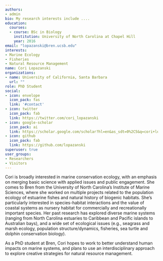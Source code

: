 ```yaml
---
authors:
- admin
bio: My research interests include ....
education:
  courses:
  - course: BSc in Biology
    institution: University of North Carolina at Chapel Hill
    year: 2016
email: "lopazanski@bren.ucsb.edu"
interests:
- Marine Ecology
- Fisheries
- Natural Resource Management
name: Cori Lopazanski
organizations:
- name: University of California, Santa Barbara
  url: ""
role: PhD Student
social:
- icon: envelope
  icon_pack: fas
  link: '#contact'
- icon: twitter
  icon_pack: fab
  link: https://twitter.com/cori_lopazanski
- icon: google-scholar
  icon_pack: ai
  link: https://scholar.google.com/scholar?hl=en&as_sdt=0%2C5&q=cori+lopazanski&btnG=
- icon: github
  icon_pack: fab
  link: https://github.com/lopazanski
superuser: true
user_groups:
- Researchers
- Visitors
---
```


Cori is broadly interested in marine conservation ecology, with an emphasis on merging basic science with applied issues and public engagement. She comes to Bren from the University of North Carolina’s Institute of Marine Sciences, where she worked on multiple projects related to the population ecology of estuarine fishes and natural history of biogenic habitats. She’s particularly interested in species-habitat interactions and the value of coastal systems as nursery habitat for commercially and recreationally important species. Her past research has explored diverse marine systems (ranging from North Carolina estuaries to Caribbean and Pacific islands to Australian bays), and a wide set of ecological issues (e.g., seagrass and marsh ecology, population structure/dynamics, fisheries, sea turtle and dolphin conservation biology).

As a PhD student at Bren, Cori hopes to work to better understand human impacts on marine systems, and plans to use an interdisciplinary approach to explore creative strategies for natural resource management.

